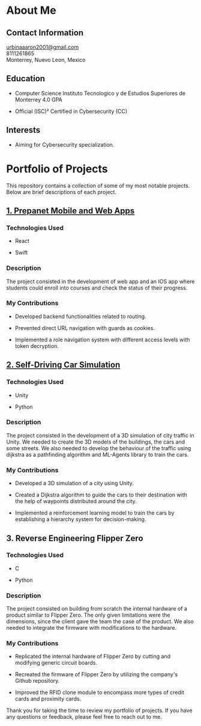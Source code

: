 # About Me

## Contact Information
urbinaaaron2001@gmail.com\
8111261865\
Monterrey, Nuevo Leon, Mexico

## Education
<ul><li>Computer Science Instituto Tecnologico y de Estudios Superiores de Monterrey 4.0 GPA</li></ul>
<ul><li>Official (ISC)² Certified in Cybersecurity (CC)</li></ul>

## Interests
<ul><li>Aiming for Cybersecurity specialization.</li></ul>

# Portfolio of Projects
This repository contains a collection of some of my most notable projects. Below are brief descriptions of each project.

## [1. Prepanet Mobile and Web Apps](https://github.com/alex-moons/prepaNet)
### Technologies Used
<ul><li>React</li></ul>
<ul><li>Swift</li></ul>

### Description
The project consisted in the development of web app and an IOS app where students could enroll into courses and check the status of their progress. 

### My Contributions
<ul><li>Developed backend functionalities related to routing.</li></ul>
<ul><li>Prevented direct URL navigation with guards as cookies.</li></ul>
<ul><li>Implemented a role navigation system with different access levels with token decryption.</li></ul>


## [2. Self-Driving Car Simulation](https://github.com/5100-chap/Multiagentes)
### Technologies Used
<ul><li>Unity</li></ul>
<ul><li>Python</li></ul>

### Description
The project consisted in the development of a 3D simulation of city traffic in Unity. We needed to create the 3D models of the buildings, the cars and some streets. We also needed to develop the behaviour of the traffic using dijkstra as a pathfinding algorithm and ML-Agents library to train the cars.  

### My Contributions
<ul><li>Developed a 3D simulation of a city using Unity.</li></ul>
<ul><li>Created a Dijkstra algorithm to guide the cars to their destination with the help of waypoints distributed around the city.</li></ul>
<ul><li>Implemented a reinforcement learning model to train the cars by establishing a hierarchy system for decision-making.</li></ul>

## 3. Reverse Engineering Flipper Zero
### Technologies Used
<ul><li>C</li></ul>
<ul><li>Python</li></ul>

### Description
The project consisted on building from scratch the internal hardware of a product similar to Flipper Zero. The only given limitations were the dimensions, since the client gave the team the case of the product. We also needed to integrate the firmware with modifications to the hardware.

### My Contributions
<ul><li>Replicated the internal hardware of Flipper Zero by cutting and modifying generic circuit boards.</li></ul>
<ul><li>Recreated the firmware of Flipper Zero by utilizing the company's Github repository.</li></ul>
<ul><li>Improved the RFID clone module to encompass more types of credit cards and proximity cards.</li></ul>


Thank you for taking the time to review my portfolio of projects. If you have any questions or feedback, please feel free to reach out to me.
